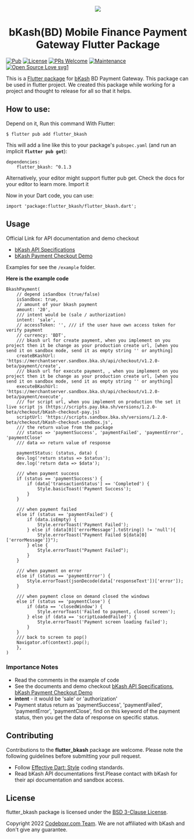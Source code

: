 <p align="center" >
  <img src="https://www.bkash.com/sites/all/themes/bkash/logo.png?87980">
</p>

 <h1 align="center">bKash(BD) Mobile Finance Payment Gateway Flutter Package</h1>
<p align="center" >

</p>

[![Pub](https://img.shields.io/pub/v/flutter_bkash.svg)](https://pub.dartlang.org/packages/flutter_bkash)
[![License](https://img.shields.io/badge/License-BSD_3--Clause-blue.svg)](https://opensource.org/licenses/BSD-3-Clause)
[![PRs Welcome](https://img.shields.io/badge/PRs-welcome-brightgreen.svg)]()  [![Maintenance](https://img.shields.io/badge/Maintained%3F-yes-green.svg)]() 
[![Open Source Love svg1](https://badges.frapsoft.com/os/v1/open-source.svg?v=103)](https://github.com/ellerbrock/open-source-badges/)

This is a [Flutter package](https://pub.dartlang.org/packages/flutter_bkash) for [bKash](https://www.bkash.com/) BD Payment Gateway. This package can be used in flutter project. We created this package while working for a project and thought to release for all so that it helps.

## How to use:

Depend on it, Run this command With Flutter:

```
$ flutter pub add flutter_bkash
```

This will add a line like this to your package's `pubspec.yaml` (and run an implicit **`flutter pub get`**):

```
dependencies:
    flutter_bkash: ^0.1.3
```

Alternatively, your editor might support flutter pub get. Check the docs for your editor to learn more.
Import it

Now in your Dart code, you can use:

`
import 'package:flutter_bkash/flutter_bkash.dart';
`

## Usage

Official Link for API documentation and demo checkout
- [bKash API Specifications](https://developer.bka.sh/v1.2.0-beta/reference)
- [bKash Payment Checkout Demo](https://merchantdemo.sandbox.bka.sh/frontend/checkout)

Examples for see the `/example` folder.

**Here is the example code**
```
BkashPayment(  
    // depend isSandbox (true/false)
    isSandbox: true,
    // amount of your bkash payment
    amount: '20',
    /// intent would be (sale / authorization)
    intent: 'sale',
    // accessToken: '', /// if the user have own access token for verify payment
    // currency: 'BDT',
    /// bkash url for create payment, when you implement on you project then it be change as your production create url, [when you send it on sandbox mode, send it as empty string '' or anything]
    createBKashUrl: 'https://merchantserver.sandbox.bka.sh/api/checkout/v1.2.0-beta/payment/create',
    /// bkash url for execute payment, , when you implement on you project then it be change as your production create url, [when you send it on sandbox mode, send it as empty string '' or anything]
    executeBKashUrl: 'https://merchantserver.sandbox.bka.sh/api/checkout/v1.2.0-beta/payment/execute',
    /// for script url, when you implement on production the set it live script js (https://scripts.pay.bka.sh/versions/1.2.0-beta/checkout/bKash-checkout-pay.js)
    scriptUrl: 'https://scripts.sandbox.bka.sh/versions/1.2.0-beta/checkout/bKash-checkout-sandbox.js',
    /// the return value from the package
    /// status => 'paymentSuccess', 'paymentFailed', 'paymentError', 'paymentClose'
    /// data => return value of response
     
    paymentStatus: (status, data) {
    dev.log('return status => $status');  
    dev.log('return data => $data');

    /// when payment success  
    if (status == 'paymentSuccess') {
        if (data['transactionStatus'] == 'Completed') {
            Style.basicToast('Payment Success');  
        }
    }  
      
    /// when payment failed  
    else if (status == 'paymentFailed') {
        if (data.isEmpty) {
            Style.errorToast('Payment Failed');
        } else if (data[0]['errorMessage'].toString() != 'null'){
            Style.errorToast("Payment Failed ${data[0]['errorMessage']}");
        } else {  
            Style.errorToast("Payment Failed");
        }
    }  
      
    /// when payment on error  
    else if (status == 'paymentError') {
        Style.errorToast(jsonDecode(data['responseText'])['error']);
    }  
      
    /// when payment close on demand closed the windows  
    else if (status == 'paymentClose') {
        if (data == 'closedWindow') {
            Style.errorToast('Failed to payment, closed screen');
        } else if (data == 'scriptLoadedFailed') {
            Style.errorToast('Payment screen loading failed');
        }
    }
    /// back to screen to pop()
    Navigator.of(context).pop();
    },
)
```

### Importance Notes
- Read the comments in the example of code
- See the documents and demo checkout [bKash API Specifications](https://developer.bka.sh/v1.2.0-beta/reference), [bKash Payment Checkout Demo](https://merchantdemo.sandbox.bka.sh/frontend/checkout)
- **intent** - it would be 'sale' or 'authorization'
- Payment status return as 'paymentSuccess', 'paymentFailed', 'paymentError', 'paymentClose', find on this keyword of the payment status, then you get the data of response on specific status.


## Contributing

Contributions to the **flutter_bkash** package are welcome. Please note the following guidelines before submitting your pull request.

- Follow [Effective Dart: Style](https://dart.dev/guides/language/effective-dart/style) coding standards.
- Read bKash API documentations first.Please contact with bKash for their api documentation and sandbox access.

## License

flutter_bkash package is licensed under the [BSD 3-Clause License](https://opensource.org/licenses/BSD-3-Clause).

Copyright 2022 [Codeboxr.com Team](https://codeboxr.com/team-codeboxr/). We are not affiliated with bKash and don't give any guarantee.
